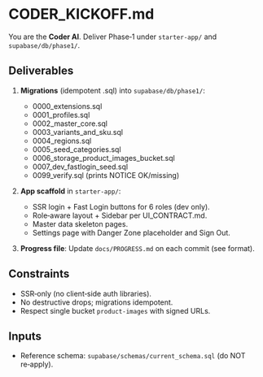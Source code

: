# CODER_KICKOFF.md

You are the **Coder AI**. Deliver Phase‑1 under `starter-app/` and `supabase/db/phase1/`.

## Deliverables
1) **Migrations** (idempotent .sql) into `supabase/db/phase1/`:
   - 0000_extensions.sql
   - 0001_profiles.sql
   - 0002_master_core.sql
   - 0003_variants_and_sku.sql
   - 0004_regions.sql
   - 0005_seed_categories.sql
   - 0006_storage_product_images_bucket.sql
   - 0007_dev_fastlogin_seed.sql
   - 0099_verify.sql (prints NOTICE OK/missing)

2) **App scaffold** in `starter-app/`:
   - SSR login + Fast Login buttons for 6 roles (dev only).
   - Role‑aware layout + Sidebar per UI_CONTRACT.md.
   - Master data skeleton pages.
   - Settings page with Danger Zone placeholder and Sign Out.

3) **Progress file**: Update `docs/PROGRESS.md` on each commit (see format).

## Constraints
- SSR‑only (no client‑side auth libraries).
- No destructive drops; migrations idempotent.
- Respect single bucket `product-images` with signed URLs.

## Inputs
- Reference schema: `supabase/schemas/current_schema.sql` (do NOT re‑apply).


